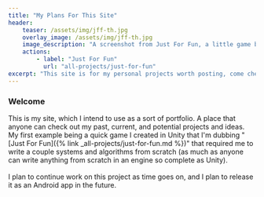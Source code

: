 ```yaml
---
title: "My Plans For This Site"
header:
    teaser: /assets/img/jff-th.jpg
    overlay_image: /assets/img/jff-th.jpg
    image_description: "A screenshot from Just For Fun, a little game by Adrian Bates"
    actions:
        - label: "Just For Fun"
          url: "all-projects/just-for-fun"
excerpt: "This site is for my personal projects worth posting, come check out my first one."
---
```


### Welcome
This is my site, which I intend to use as a sort of portfolio. A place that anyone can check out my past, current, and potential projects and ideas. My first example being a quick game I created in Unity that I'm dubbing "[Just For Fun]({% link _all-projects/just-for-fun.md %})" that required me to write a couple systems and algorithms from scratch (as much as anyone can write anything from scratch in an engine so complete as Unity). 
<br><br>
I plan to continue work on this project as time goes on, and I plan to release it as an Android app in the future.